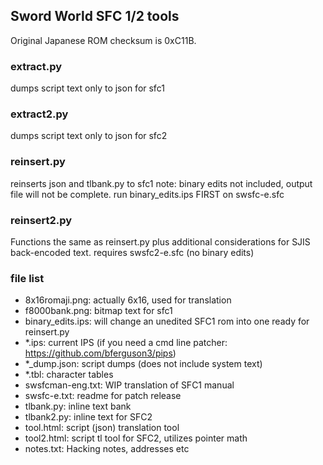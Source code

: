 ## Sword World SFC 1/2 tools

Original Japanese ROM checksum is 0xC11B. 

### extract.py
dumps script text only to json for sfc1

### extract2.py
dumps script text only to json for sfc2

### reinsert.py
reinserts json and tlbank.py to sfc1
note: binary edits not included, output file will not be complete. run binary_edits.ips FIRST on swsfc-e.sfc 

### reinsert2.py
Functions the same as reinsert.py plus additional considerations
for SJIS back-encoded text. requires swsfc2-e.sfc (no binary edits)

### file list
- 8x16romaji.png: actually 6x16, used for translation
- f8000bank.png: bitmap text for sfc1
- binary_edits.ips: will change an unedited SFC1 rom into one ready for reinsert.py
- *.ips: current IPS (if you need a cmd line patcher: https://github.com/bferguson3/pips)
- *_dump.json: script dumps (does not include system text)
- *.tbl: character tables 
- swsfcman-eng.txt: WIP translation of SFC1 manual
- swsfc-e.txt: readme for patch release
- tlbank.py: inline text bank
- tlbank2.py: inline text for SFC2
- tool.html: script (json) translation tool 
- tool2.html: script tl tool for SFC2, utilizes pointer math
- notes.txt: Hacking notes, addresses etc

